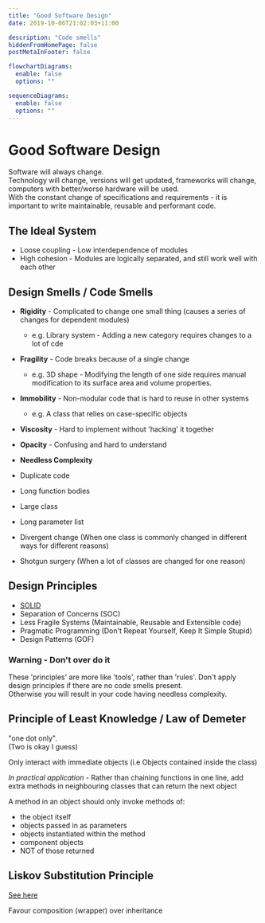 ```yaml
---
title: "Good Software Design"
date: 2019-10-06T21:02:03+11:00

description: "Code smells"
hiddenFromHomePage: false
postMetaInFooter: false

flowchartDiagrams:
  enable: false
  options: ""

sequenceDiagrams:
  enable: false
  options: ""
---
```


# Good Software Design

Software will always change.  
Technology will change, versions will get updated, frameworks will change, computers with better/worse hardware will be used.  
With the constant change of specifications and requirements - it is important to write maintainable, reusable and performant code.

## The Ideal System

- Loose coupling - Low interdependence of modules
- High cohesion - Modules are logically separated, and still work well with each other

## Design Smells / Code Smells

- **Rigidity** - Complicated to change one small thing (causes a series of changes for dependent modules)
  - e.g. Library system - Adding a new category requires changes to a lot of cde
- **Fragility** - Code breaks because of a single change
  - e.g. 3D shape - Modifying the length of one side requires manual modification to its surface area and volume properties.
- **Immobility** - Non-modular code that is hard to reuse in other systems
  - e.g. A class that relies on case-specific objects
- **Viscosity** - Hard to implement without 'hacking' it together
- **Opacity** - Confusing and hard to understand
- **Needless Complexity**

- Duplicate code
- Long function bodies
- Large class
- Long parameter list
- Divergent change (When one class is commonly changed in different ways for different reasons)
- Shotgun surgery (When a lot of classes are changed for one reason)

## Design Principles

- [SOLID](../solid)
- Separation of Concerns (SOC)
- Less Fragile Systems (Maintainable, Reusable and Extensible code)
- Pragmatic Programming (Don't Repeat Yourself, Keep It Simple Stupid)
- Design Patterns (GOF)

### Warning - Don&apos;t over do it

These 'principles' are more like 'tools', rather than 'rules'.
Don't apply design principles if there are no code smells present.  
Otherwise you will result in your code having needless complexity.

## Principle of Least Knowledge / Law of Demeter

"one dot only".  
(Two is okay I guess)

Only interact with immediate objects (i.e Objects contained inside the class)

_In practical application_ - Rather than chaining functions in one line, add extra methods in neighbouring classes that can return the next object

A method in an object should only invoke methods of:

- the object itself
- objects passed in as parameters
- objects instantiated within the method
- component objects
- NOT of those returned

## Liskov Substitution Principle

[See here](../solid#liskov-substitution-principle)

Favour composition (wrapper) over inheritance
